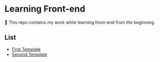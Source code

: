 # Learning Front-end

🌈 This repo contains my work while learning front-end from the beginning.

## List
- [First Template](/first-template)
- [Second Template](/second-template)
